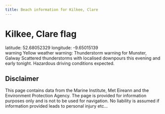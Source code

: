```yaml
---
title: Beach information for Kilkee, Clare
---
```

# Kilkee, Clare <span class="material-icons blue-flag">flag</span>

<div class="location-info">latitude: 52.68052329 longitude: -9.65015139</div>
<div class="met-eireann-warnings"><span class="material-icons yellow-warning">warning</span>&nbsp;Yellow weather warning: Thunderstorm warning for Munster, Galway Scattered thunderstorms with localised downpours this evening and early tonight. Hazardous driving conditions expected.&nbsp;</div>
<div></div>

## Disclaimer

This page contains data from the Marine Institute, 
Met Eireann and the Environment Protection Agency. The page is provided for
information purposes only and is not to be used for navigation. No liability 
is assumed if information provided leads to personal injury etc...